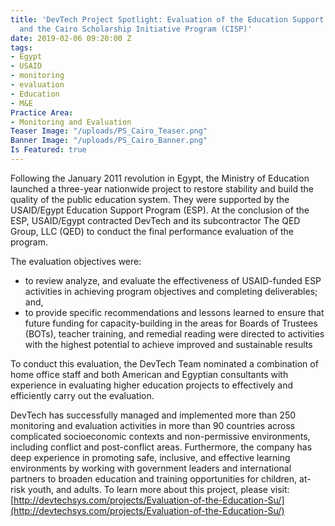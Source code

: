 ```yaml
---
title: 'DevTech Project Spotlight: Evaluation of the Education Support Program (ESP)
  and the Cairo Scholarship Initiative Program (CISP)'
date: 2019-02-06 09:20:00 Z
tags:
- Egypt
- USAID
- monitoring
- evaluation
- Education
- M&E
Practice Area:
- Monitoring and Evaluation
Teaser Image: "/uploads/PS_Cairo_Teaser.png"
Banner Image: "/uploads/PS_Cairo_Banner.png"
Is Featured: true
---
```


Following the January 2011 revolution in Egypt, the Ministry of Education launched a three-year nationwide project to restore stability and build the quality of the public education system.  They were supported by the USAID/Egypt Education Support Program (ESP). At the conclusion of the ESP, USAID/Egypt contracted DevTech and its subcontractor The QED Group, LLC (QED) to conduct the final performance evaluation of the program.

The evaluation objectives were:

* to review analyze, and evaluate the effectiveness of USAID-funded ESP activities in achieving program objectives and completing deliverables; and,
* to provide specific recommendations and lessons learned to ensure that future funding for capacity-building in the areas for Boards of Trustees (BOTs), teacher training, and remedial reading were directed to activities with the highest potential to achieve improved and sustainable results

To conduct this evaluation, the DevTech Team nominated a combination of home office staff and both American and Egyptian consultants with experience in evaluating higher education projects to effectively and efficiently carry out the evaluation.

DevTech has successfully managed and implemented more than 250 monitoring and evaluation activities in more than 90 countries across complicated socioeconomic contexts and non-permissive environments, including conflict and post-conflict areas.  Furthermore, the company has deep experience in promoting safe, inclusive, and effective learning environments by working with government leaders and international partners to broaden education and training opportunities for children, at-risk youth, and adults. To learn more about this project, please visit: [http://devtechsys.com/projects/Evaluation-of-the-Education-Su/](http://devtechsys.com/projects/Evaluation-of-the-Education-Su/)

